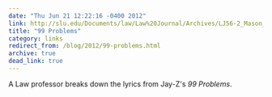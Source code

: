 ```yaml
---
date: "Thu Jun 21 12:22:16 -0400 2012"
link: http://slu.edu/Documents/law/Law%20Journal/Archives/LJ56-2_Mason_Article.pdf
title: "99 Problems"
category: links
redirect_from: /blog/2012/99-problems.html
archive: true
dead_link: true
---
```


A Law professor breaks down the lyrics from Jay-Z's _99 Problems_.
